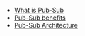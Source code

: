
- [What is Pub-Sub](https://ably.com/topic/pub-sub)
- [Pub-Sub benefits](https://ably.com/topic/pub-sub-benefits)
- [Pub-Sub Architecture](https://ably.com/topic/pub-sub-architecture)
